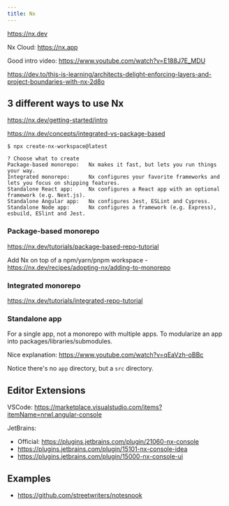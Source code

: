 ```yaml
---
title: Nx
---
```


https://nx.dev

Nx Cloud: https://nx.app

Good intro video: https://www.youtube.com/watch?v=E188J7E_MDU

https://dev.to/this-is-learning/architects-delight-enforcing-layers-and-project-boundaries-with-nx-2d8o

## 3 different ways to use Nx

https://nx.dev/getting-started/intro

https://nx.dev/concepts/integrated-vs-package-based

```
$ npx create-nx-workspace@latest

? Choose what to create
Package-based monorepo:   Nx makes it fast, but lets you run things your way.
Integrated monorepo:      Nx configures your favorite frameworks and lets you focus on shipping features.
Standalone React app:     Nx configures a React app with an optional framework (e.g. Next.js).
Standalone Angular app:   Nx configures Jest, ESLint and Cypress.
Standalone Node app:      Nx configures a framework (e.g. Express), esbuild, ESlint and Jest.
```

### Package-based monorepo

https://nx.dev/tutorials/package-based-repo-tutorial

Add Nx on top of a npm/yarn/pnpm workspace - https://nx.dev/recipes/adopting-nx/adding-to-monorepo

### Integrated monorepo

https://nx.dev/tutorials/integrated-repo-tutorial

### Standalone app

For a single app, not a monorepo with multiple apps. To modularize an app into packages/libraries/submodules.

Nice explanation: https://www.youtube.com/watch?v=qEaVzh-oBBc

Notice there's no `app` directory, but a `src` directory.

## Editor Extensions

VSCode: https://marketplace.visualstudio.com/items?itemName=nrwl.angular-console

JetBrains:

- Official: https://plugins.jetbrains.com/plugin/21060-nx-console
- https://plugins.jetbrains.com/plugin/15101-nx-console-idea
- https://plugins.jetbrains.com/plugin/15000-nx-console-ui

## Examples

- https://github.com/streetwriters/notesnook
